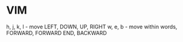 # VIM

h, j, k, l - move LEFT, DOWN, UP, RIGHT
w, e, b - move within words, FORWARD, FORWARD END, BACKWARD
